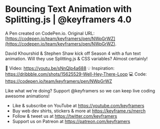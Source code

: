 # Bouncing Text Animation with Splitting.js | @keyframers 4.0

A Pen created on CodePen.io. Original URL: [https://codepen.io/team/keyframers/pen/NWpGrWZ](https://codepen.io/team/keyframers/pen/NWpGrWZ).

David Khourshid & Stephen Shaw kick off Season 4 with a fun text animation. Will they use Splitting.js & CSS variables? Almost certainly!

🎥  Video: https://youtu.be/sNnQIp4a688
💡 Inspiration: https://dribbble.com/shots/15625529-Well-Hey-There-Loop
💻 Code: https://codepen.io/team/keyframers/pen/NWpGrWZ

Like what we're doing? Support @keyframers so we can keep live coding awesome animations!

* Like & subscribe on YouTube at https://youtube.com/keyframers
* Buy web dev shirts, stickers & more at https://keyframe.rs/merch
* Follow & tweet us at https://twitter.com/keyframers
* Support us on Patreon at https://patreon.com/keyframers